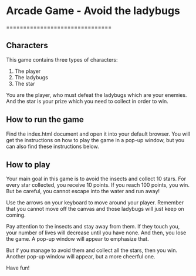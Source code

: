 # Arcade Game - Avoid the ladybugs
===============================

## Characters

This game contains three types of characters:

1. The player
2. The ladybugs
3. The star

You are the player, who must defeat the ladybugs which are your enemies. And the star is your prize which you need to collect in order to win.

## How to run the game

Find the index.html document and open it into your default browser.
You will get the instructions on how to play the game in a pop-up window, but you can also find these instructions below.

## How to play

Your main goal in this game is to avoid the insects and collect 10 stars. For every star collected, you receive 10 points. If you reach 100 points, you win. 
But be careful, you cannot escape into the water and run away!

Use the arrows on your keyboard to move around your player. Remember that you cannot move off the canvas and those ladybugs will just keep on coming. 

Pay attention to the insects and stay away from them. If they touch you, your number of lives will decrease until you have none. And then, you lose the game. A pop-up window will appear to emphasize that.

But if you manage to avoid them and collect all the stars, then you win. Another pop-up window will appear, but a more cheerful one.

Have fun!